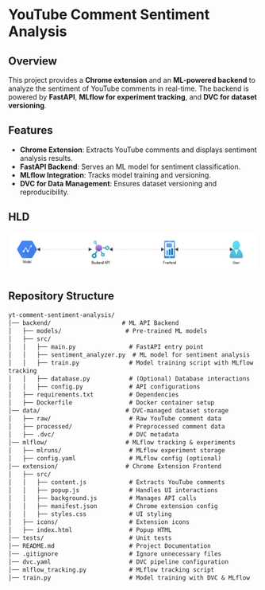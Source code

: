 # YouTube Comment Sentiment Analysis

## Overview
This project provides a **Chrome extension** and an **ML-powered backend** to analyze the sentiment of YouTube comments in real-time. The backend is powered by **FastAPI**, **MLflow for experiment tracking**, and **DVC for dataset versioning**.

## Features
- **Chrome Extension**: Extracts YouTube comments and displays sentiment analysis results.
- **FastAPI Backend**: Serves an ML model for sentiment classification.
- **MLflow Integration**: Tracks model training and versioning.
- **DVC for Data Management**: Ensures dataset versioning and reproducibility.

## HLD
![HLD](docs\yt-hld.png)

## Repository Structure
```
yt-comment-sentiment-analysis/
│── backend/                    # ML API Backend
│   ├── models/                  # Pre-trained ML models
│   ├── src/
│   │   ├── main.py               # FastAPI entry point
│   │   ├── sentiment_analyzer.py  # ML model for sentiment analysis
│   │   ├── train.py              # Model training script with MLflow tracking
│   │   ├── database.py           # (Optional) Database interactions
│   │   ├── config.py             # API configurations
│   ├── requirements.txt          # Dependencies
│   ├── Dockerfile                # Docker container setup
│── data/                        # DVC-managed dataset storage
│   ├── raw/                      # Raw YouTube comment data
│   ├── processed/                # Preprocessed comment data
│   ├── .dvc/                     # DVC metadata
│── mlflow/                      # MLflow tracking & experiments
│   ├── mlruns/                   # MLflow experiment storage
│   ├── config.yaml               # MLflow config (optional)
│── extension/                   # Chrome Extension Frontend
│   ├── src/
│   │   ├── content.js            # Extracts YouTube comments
│   │   ├── popup.js              # Handles UI interactions
│   │   ├── background.js         # Manages API calls
│   │   ├── manifest.json         # Chrome extension config
│   │   ├── styles.css            # UI styling
│   ├── icons/                    # Extension icons
│   ├── index.html                # Popup HTML
│── tests/                        # Unit tests
│── README.md                     # Project Documentation
│── .gitignore                    # Ignore unnecessary files
│── dvc.yaml                      # DVC pipeline configuration
│── mlflow_tracking.py            # MLflow tracking script
│── train.py                      # Model training with DVC & MLflow
```
